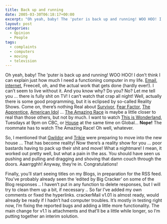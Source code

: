 ```yaml
---
title: Back up and running
date: 2005-03-30T06:18:17+00:00
excerpt: "Oh yeah, baby! The 'puter is back up and running! WOO HOO! I don't think I can explain just how much I need a"
layout: post
categories:
  - Opinion
  - People
tags:
  - complaints
  - computers
  - moving
  - television
---
```

Oh yeah, baby! The &#8216;puter is back up and running! WOO HOO! I don&#8217;t think I can explain just how much I need a functioning computer in my life. [Email](http://www.mozilla.org/products/thunderbird/), [internet](http://www.mozilla.org/products/firefox/), Freecell, oh, and the actual work that gets done (hardly ever!). I can&#8217;t seem to live without it. And you know why? Do you? No? Let me tell you &#8230; there is fully shit on TV! I can&#8217;t watch that crap all night! Well, actually there is some good programming, but it is eclipsed by so-called Reality Shows. Come on, there&#8217;s nothing Real about [Survivor](http://www.cbs.com/primetime/survivor/), [Fear Factor](http://www.nbc.com/Fear_Factor/), [The Apprentice](http://www.nbc.com/nbc/The_Apprentice_2/), [American Idol](http://idolonfox.com/) &#8230; [The Amazing Race](http://www.cbs.com/primetime/amazing_race7/) is maybe a little closer to real than those others, but not by much. I want to watch [This is Wonderland](http://www.tv.com/shows/this-is-wonderland/), Tuesdays at 9pm on CBC, or [House](http://www.fox.com/house/) at the same time on Global&#8230; <span style="font-weight: bold;">Nope!</span> The roommate has to watch The Amazing Race! Oh well, whatever.

So, I mentioned that [Gwildor](http://gwild0r.tumblr.com) and [Trikie](http://trikie.tripod.com) were preparing to move into the new house &#8230; That has become reality! Now there&#8217;s a reality show for you &#8230; poor bastards having to pack up their shit and move! What a nightmare! I mean, it worked out pretty well, but what a pain in the ass. You should have seen us pushing and pulling and dragging and shoving that damn couch through the doors. Aaarrgghh! Anyway, they&#8217;re in. Congratulations!

Finally, you&#8217;ll start seeing titles on my Blogs, in preparation for the RSS feed. You&#8217;ve probably already seen the &#8216;edited by Big Cracker&#8217; on some of the Blog responses .. I haven&#8217;t put in any function to delete responses, but I will try to clean them up a bit, if necessary .. So far I&#8217;ve added my own comments or fixed the hyperlinks. crackerMail v1.01 is almost ready, would already be ready if I hadn&#8217;t had computer troubles. It&#8217;s mostly in testing right now, I&#8217;m fixing the reported bugs and adding a little more functionality. The main change for v1.1 is attachments and that&#8217;ll be a little while longer, so I&#8217;m putting together an interim solution.